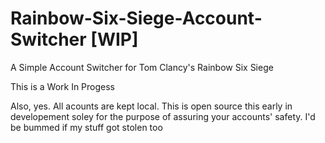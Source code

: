 # Rainbow-Six-Siege-Account-Switcher [WIP]
A Simple Account Switcher for Tom Clancy's Rainbow Six Siege


This is a Work In Progess

Also, yes. All acounts are kept local. This is open source this early in developement soley for the purpose of assuring your accounts' safety. I'd be bummed if my stuff got stolen too

